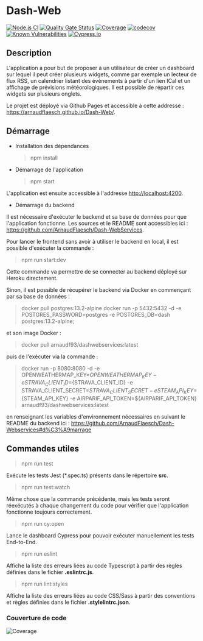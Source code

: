 # Dash-Web

[![Node.js CI](https://github.com/ArnaudFlaesch/Dash-Web/actions/workflows/ci.yml/badge.svg)](https://github.com/ArnaudFlaesch/Dash-Web/actions/workflows/ci.yml)
[![Quality Gate Status](https://sonarcloud.io/api/project_badges/measure?project=ArnaudFlaesch_Dash-Web&metric=alert_status)](https://sonarcloud.io/summary/new_code?id=ArnaudFlaesch_Dash-Web)
[![Coverage](https://sonarcloud.io/api/project_badges/measure?project=ArnaudFlaesch_Dash-Web&metric=coverage)](https://sonarcloud.io/summary/new_code?id=ArnaudFlaesch_Dash-Web)
[![codecov](https://codecov.io/gh/ArnaudFlaesch/Dash-Web/branch/master/graph/badge.svg?token=9NEN97P2Y1)](https://codecov.io/gh/ArnaudFlaesch/Dash-Web)
[![Known Vulnerabilities](https://snyk.io/test/github/ArnaudFlaesch/Dash-Web/badge.svg)](https://snyk.io/test/github/ArnaudFlaesch/Dash-Web)
[![Cypress.io](https://img.shields.io/badge/tested%20with-Cypress-04C38E.svg)](https://www.cypress.io/)

## Description

L'application a pour but de proposer à un utilisateur de créer un dashboard sur lequel il peut créer plusieurs widgets,
comme par exemple un lecteur de flux RSS, un calendrier listant des évènements à partir d'un lien ICal et un affichage
de prévisions météorologiques. Il est possible de répartir ces widgets sur plusieurs onglets.

Le projet est déployé via Github Pages et accessible à cette addresse : <https://arnaudflaesch.github.io/Dash-Web/>.

## Démarrage

- Installation des dépendances

  > npm install

- Démarrage de l'application

  > npm start

L'application est ensuite accessible à l'addresse <http://localhost:4200>.

- Démarrage du backend

Il est nécessaire d'exécuter le backend et sa base de données pour que l'application fonctionne. Les sources et le README sont accessibles ici : <https://github.com/ArnaudFlaesch/Dash-WebServices>.

Pour lancer le frontend sans avoir à utiliser le backend en local, il est possible d'exécuter la commande :

> npm run start:dev

Cette commande va permettre de se connecter au backend déployé sur Heroku directement.

Sinon, il est possible de récupérer le backend via Docker en commençant par sa base de données :

> docker pull postgres:13.2-alpine
> docker run -p 5432:5432 -d -e POSTGRES_PASSWORD=postgres -e POSTGRES_DB=dash postgres:13.2-alpine;

et son image Docker :

> docker pull arnaudf93/dashwebservices:latest

puis de l'exécuter via la commande :

> docker run -p 8080:8080 -d -e OPENWEATHERMAP_KEY=${OPENWEATHERMAP_KEY} -e STRAVA_CLIENT_ID=${STRAVA_CLIENT_ID} -e STRAVA_CLIENT_SECRET=${STRAVA_CLIENT_SECRET} -e STEAM_API_KEY=${STEAM_API_KEY} -e AIRPARIF_API_TOKEN=${AIRPARIF_API_TOKEN} arnaudf93/dashwebservices:latest

en renseignant les variables d'environnement nécessaires en suivant le README du backend ici :
<https://github.com/ArnaudFlaesch/Dash-Webservices#d%C3%A9marrage>

## Commandes utiles

> npm run test

Exécute les tests Jest (\*.spec.ts) présents dans le répertoire **src**.

> npm run test:watch

Même chose que la commande précédente, mais les tests seront réexécutés à chaque changement du code pour vérifier que l'application fonctionne toujours correctement.

> npm run cy:open

Lance le dashboard Cypress pour pouvoir exécuter manuellement les tests End-to-End.

> npm run eslint

Affiche la liste des erreurs liées au code Typescript à partir des règles définies dans le fichier **.eslintrc.js**.

> npm run lint:styles

Affiche la liste des erreurs liées au code CSS/Sass à partir des conventions et règles définies dans le fichier **.stylelintrc.json**.

### Couverture de code

![Coverage](https://codecov.io/gh/ArnaudFlaesch/Dash-Web/branch/master/graphs/sunburst.svg)
